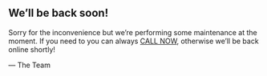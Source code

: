 <article>
    <h1>We&rsquo;ll be back soon!</h1>
    <div>
        <p>Sorry for the inconvenience but we&rsquo;re performing some maintenance at the moment. If you need to you can always <a href="tel:+959953151993"class="btn btn-primary btn-pill">CALL NOW</a>, otherwise we&rsquo;ll be back online shortly!</p>
        <p>&mdash; The Team</p>
    </div>
</article>
